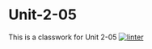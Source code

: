 # Unit-2-05
This is a classwork for Unit 2-05
[![linter](https://github.com/Tairah/Unit-2-05/workflows/linter/badge.svg)](https://github.com/marketplace/actions/super-linter)
